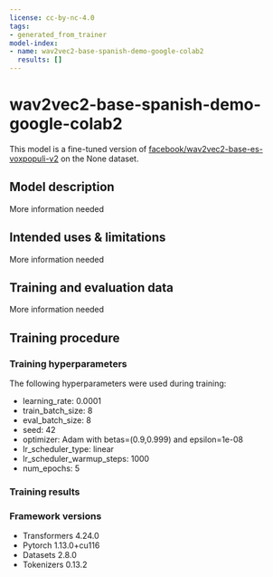 ```yaml
---
license: cc-by-nc-4.0
tags:
- generated_from_trainer
model-index:
- name: wav2vec2-base-spanish-demo-google-colab2
  results: []
---
```


<!-- This model card has been generated automatically according to the information the Trainer had access to. You
should probably proofread and complete it, then remove this comment. -->

# wav2vec2-base-spanish-demo-google-colab2

This model is a fine-tuned version of [facebook/wav2vec2-base-es-voxpopuli-v2](https://huggingface.co/facebook/wav2vec2-base-es-voxpopuli-v2) on the None dataset.

## Model description

More information needed

## Intended uses & limitations

More information needed

## Training and evaluation data

More information needed

## Training procedure

### Training hyperparameters

The following hyperparameters were used during training:
- learning_rate: 0.0001
- train_batch_size: 8
- eval_batch_size: 8
- seed: 42
- optimizer: Adam with betas=(0.9,0.999) and epsilon=1e-08
- lr_scheduler_type: linear
- lr_scheduler_warmup_steps: 1000
- num_epochs: 5

### Training results



### Framework versions

- Transformers 4.24.0
- Pytorch 1.13.0+cu116
- Datasets 2.8.0
- Tokenizers 0.13.2
